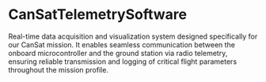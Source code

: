 # CanSatTelemetrySoftware
Real-time data acquisition and visualization system designed specifically for our CanSat mission. It enables seamless communication between the onboard microcontroller and the ground station via radio telemetry, ensuring reliable transmission and logging of critical flight parameters throughout the mission profile.
